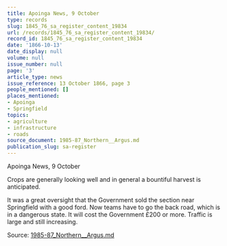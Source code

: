 ```yaml
---
title: Apoinga News, 9 October
type: records
slug: 1845_76_sa_register_content_19834
url: /records/1845_76_sa_register_content_19834/
record_id: 1845_76_sa_register_content_19834
date: '1866-10-13'
date_display: null
volume: null
issue_number: null
page: '3'
article_type: news
issue_reference: 13 October 1866, page 3
people_mentioned: []
places_mentioned:
- Apoinga
- Springfield
topics:
- agriculture
- infrastructure
- roads
source_document: 1985-87_Northern__Argus.md
publication_slug: sa-register
---
```


Apoinga News, 9 October

Crops are generally looking well and in general a bountiful harvest is anticipated.

It was a great oversight that the Government sold the section near Springfield with a good ford.  Now teams have to go the back road, which is in a dangerous state.  It will cost the Government £200 or more.  Traffic is large and still increasing.

Source: [1985-87_Northern__Argus.md](/downloads/markdown/1985-87_Northern__Argus.md)
